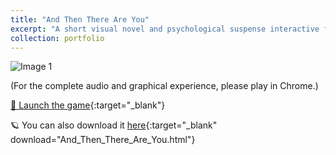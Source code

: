```yaml
---
title: "And Then There Are You"
excerpt: "A short visual novel and psychological suspense interactive fiction. Created with Twine using the SugarCube format.<br/><img src='/images/twine.png'>"
collection: portfolio
---
```

<img src="https://pers-0.github.io/Portfolio/images/twine.png" alt="Image 1" style="max-width: 100%;">

(For the complete audio and graphical experience, please play in Chrome.)  

[🌚 Launch the game](/Portfolio/_pages/And%20Then%20There%20Are%20You.html){:target="_blank"}

🪐 You can also download it [here](https://pers-0.github.io/Portfolio/_pages/And%20Then%20There%20Are%20You.html){:target="_blank" download="And_Then_There_Are_You.html"}

